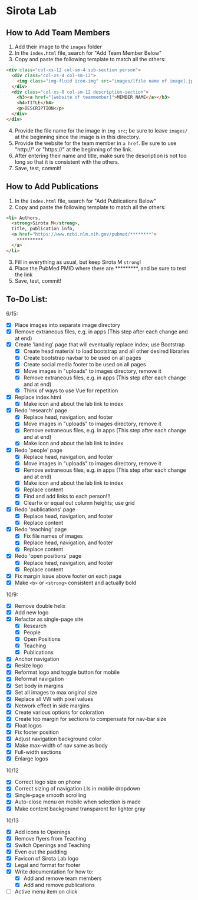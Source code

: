 # Sirota Lab

## How to Add Team Members

1) Add their image to the `images` folder
2) In the `index.html` file, search for "Add Team Member Below"
3) Copy and paste the following template to match all the others:
```html
<div class="col-xs-12 col-sm-4 sub-section person">
  <div class="col-xs-4 col-sm-12">
    <img class="img-fluid icon-img" src="images/[file name of image].jpg">
  </div>
  <div class="col-xs-8 col-sm-12 description-section">
    <h3><a href="[website of teammember]">MEMBER NAME</a></h3>
    <h4>TITLE</h4>
    <p>DESCRIPTION</p>
  </div>
</div>
```
4) Provide the file name for the image in `img src`; be sure to leave `images/` at the beginning since the image is in this directory.
5) Provide the website for the team member in `a href`. Be sure to use "http://" or "https://" at the beginning of the link.
6) After entering their name and title, make sure the description is not too long so that it is consistent with the others.
7) Save, test, commit!

## How to Add Publications

1) In the `index.html` file, search for "Add Publications Below"
2) Copy and paste the following template to match all the others:
```html
<li> Authors,
  <strong>Sirota M</strong>,
  Title, publication info,
  <a href="https://www.ncbi.nlm.nih.gov/pubmed/********">
    **********
  </a>
</li>
```
3) Fill in everything as usual, but keep Sirota M `strong`!
4) Place the PubMed PMID where there are *********, and be sure to test the link
5) Save, test, commit!

## To-Do List:

6/15:
- [x] Place images into separate image directory
- [x] Remove extraneous files, e.g. in apps (This step after each change and at end)
- [x] Create 'landing' page that will eventually replace index; use Bootstrap
    - [x] Create head material to load bootstrap and all other desired libraries
    - [x] Create bootstrap navbar to be used on all pages
    - [x] Create social media footer to be used on all pages
    - [x] Move images in "uploads" to images directory, remove it
    - [x] Remove extraneous files, e.g. in apps (This step after each change and at end)
    - [x] Think of ways to use Vue for repetition
- [x] Replace index.html
    - [x] Make icon and about the lab link to index
- [x] Redo 'research' page
    - [x] Replace head, navigation, and footer
    - [x] Move images in "uploads" to images directory, remove it
    - [x] Remove extraneous files, e.g. in apps (This step after each change and
    at end)
    - [x] Make icon and about the lab link to index
- [x] Redo 'people' page
    - [x] Replace head, navigation, and footer
    - [x] Move images in "uploads" to images directory, remove it
    - [x] Remove extraneous files, e.g. in apps (This step after each change and
    at end)
    - [x] Make icon and about the lab link to index
    - [x] Replace content
    - [x] Find and add links to each person!!!
    - [x] Clearfix or equal out column heights; use grid
- [x] Redo 'publications' page
    - [x] Replace head, navigation, and footer
    - [x] Replace content
- [x] Redo 'teaching' page
    - [x] Fix file names of images
    - [x] Replace head, navigation, and footer
    - [x] Replace content
- [x] Redo 'open positions' page
    - [x] Replace head, navigation, and footer
    - [x] Replace content
- [x] Fix margin issue above footer on each page
- [x] Make `<b>` or `<strong>` consistent and actually bold

10/9:
- [x] Remove double helix
- [x] Add new logo
- [x] Refactor as single-page site
    - [x] Research
    - [x] People
    - [x] Open Positions
    - [x] Teaching
    - [x] Publications
- [x] Anchor navigation
- [x] Resize logo
- [x] Reformat logo and toggle button for mobile
- [x] Reformat navigation
- [x] Set body in margins
- [x] Set all images to max original size
- [x] Replace all VW with pixel values
- [x] Network effect in side margins
- [x] Create various options for coloration
- [x] Create top margin for sections to compensate for nav-bar size
- [x] Float logos
- [x] Fix footer position
- [x] Adjust navigation background color
- [x] Make max-width of nav same as body
- [x] Full-width sections
- [x] Enlarge logos

10/12
- [x] Correct logo size on phone
- [x] Correct sizing of navigation LIs in mobile dropdown
- [x] Single-page smooth scrolling
- [x] Auto-close menu on mobile when selection is made
- [x] Make content background transparent for lighter gray

10/13
- [x] Add icons to Openings
- [x] Remove flyers from Teaching
- [x] Switch Openings and Teaching
- [x] Even out the padding
- [x] Favicon of Sirota Lab logo
- [x] Legal and format for footer
- [x] Write documentation for how to:
    - [x] Add and remove team members
    - [x] Add and remove publications
- [ ] Active menu item on click
